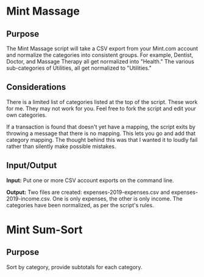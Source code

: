 # Mint Massage

## Purpose

The Mint Massage script will take a CSV export from your Mint.com account and normalize the categories into consistent groups. For example, Dentist, Doctor, and Massage Therapy all get normalized into "Health." The various sub-categories of Utilities, all get normalized to "Utilities."

## Considerations

There is a limited list of categories listed at the top of the script. These work for me. They may not work for you. Feel free to fork the script and edit your own categories.

If a transaction is found that doesn't yet have a mapping, the script exits by throwing a message that there is no mapping. This lets you go and add that category mapping. The thought behind this was that I wanted it to loudly fail rather than silently make possible mistakes.

## Input/Output

**Input:** Put one or more CSV account exports on the command line.

**Output:** Two files are created: expenses-2019-expenses.csv and expenses-2019-income.csv. One is only expenses, the other is only income. The categories have been normalized, as per the script's rules.

# Mint Sum-Sort

## Purpose

Sort by category, provide subtotals for each category.
